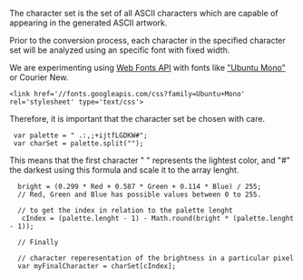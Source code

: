 The character set is the set of all ASCII characters which are capable of appearing in the generated ASCII artwork. 

Prior to the conversion process, each character in the specified character set will be analyzed using an specific font with fixed width. 

We are experimenting using [Web Fonts API](https://developers.google.com/fonts/ "Web Fonts API") with fonts like ["Ubuntu Mono"](https://www.google.com/fonts/specimen/Ubuntu+Mono "Ubuntu Mono") or Courier New.

```
<link href='//fonts.googleapis.com/css?family=Ubuntu+Mono' rel='stylesheet' type='text/css'>
``` 

Therefore, it is important that the character set be chosen with care.

```
 var palette = " .:,;+ijtfLGDKW#";
 var charSet = palette.split("");
```

This means that the first character " " represents the lightest color, and "#" the darkest using this formula and scale it to the array lenght.


```
  bright = (0.299 * Red + 0.587 * Green + 0.114 * Blue) / 255;
  // Red, Green and Blue has possible values between 0 to 255.
  
  // to get the index in relation to the palette lenght 
   cIndex = (palette.lenght - 1) - Math.round(bright * (palette.lenght - 1));
  
  // Finally 
  
  // character reperesentation of the brightness in a particular pixel
  var myFinalCharacter = charSet[cIndex];  
```






